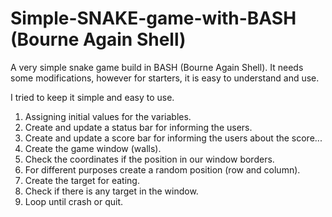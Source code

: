 # Simple-SNAKE-game-with-BASH (Bourne Again Shell)
A very simple snake game build in BASH (Bourne Again Shell). It needs some modifications, however for starters, it is easy to understand and use.

I tried to keep it simple and easy to use.

1. Assigning initial values for the variables.
2. Create and update a status bar for informing the users.
3. Create and update a score bar for informing the users about the score... 
4. Create the game window (walls).
5. Check the coordinates if the position in our window borders.
6. For different purposes create a random position (row and column).
7. Create the target for eating.
8. Check if there is any target in the window.
9. Loop until crash or quit.
